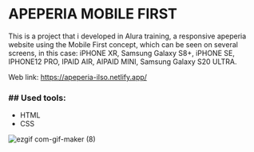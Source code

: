 # APEPERIA MOBILE FIRST

This is a project that i developed in Alura training, a responsive apeperia website using the Mobile First concept, which can be seen on several screens,
in this case: iPHONE XR, Samsung Galaxy S8+, iPHONE SE, IPHONE12 PRO, IPAID AIR, AIPAID MINI, Samsung Galaxy S20 ULTRA.

Web link: https://apeperia-ilso.netlify.app/

<h3>## Used tools:</h3>
<ul>
<li>HTML</li>
<li>CSS</li>
</ul>

![ezgif com-gif-maker (8)](https://user-images.githubusercontent.com/100448527/179077002-f10dfce4-d057-4b2f-bb12-6a5058a9169c.gif)


